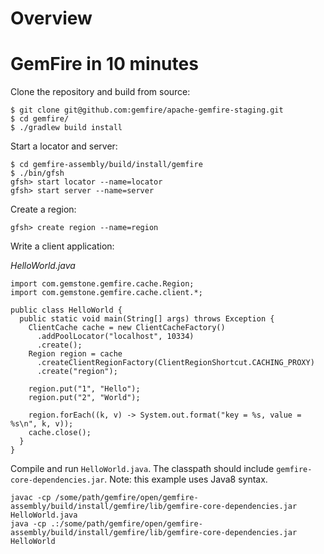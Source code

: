 # Overview

<marketing blurb>

# GemFire in 10 minutes

Clone the repository and build from source:

    $ git clone git@github.com:gemfire/apache-gemfire-staging.git
    $ cd gemfire/
    $ ./gradlew build install

Start a locator and server:

    $ cd gemfire-assembly/build/install/gemfire
    $ ./bin/gfsh
    gfsh> start locator --name=locator
    gfsh> start server --name=server

Create a region:

    gfsh> create region --name=region

Write a client application:

_HelloWorld.java_

    import com.gemstone.gemfire.cache.Region;
    import com.gemstone.gemfire.cache.client.*;

    public class HelloWorld {
      public static void main(String[] args) throws Exception {
        ClientCache cache = new ClientCacheFactory()
          .addPoolLocator("localhost", 10334)
          .create();
        Region region = cache
          .createClientRegionFactory(ClientRegionShortcut.CACHING_PROXY)
          .create("region");

        region.put("1", "Hello");
        region.put("2", "World");
    
        region.forEach((k, v) -> System.out.format("key = %s, value = %s\n", k, v));
        cache.close();
      }
    }

Compile and run `HelloWorld.java`.  The classpath should include `gemfire-core-dependencies.jar`.  Note: this example uses Java8 syntax.

    javac -cp /some/path/gemfire/open/gemfire-assembly/build/install/gemfire/lib/gemfire-core-dependencies.jar HelloWorld.java
    java -cp .:/some/path/gemfire/open/gemfire-assembly/build/install/gemfire/lib/gemfire-core-dependencies.jar HelloWorld
